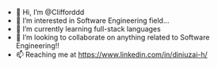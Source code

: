 - 👋 Hi, I’m @Clifforddd
- 👀 I’m interested in Software Engineering field...
- 🌱 I’m currently learning full-stack languages 
- 💞️ I’m looking to collaborate on anything related to Software Engineering!!
- 📫 Reaching me at https://www.linkedin.com/in/diniuzai-h/

<!---
Clifforddd/Clifforddd is a ✨ special ✨ repository because its `README.md` (this file) appears on your GitHub profile.
You can click the Preview link to take a look at your changes.
--->
